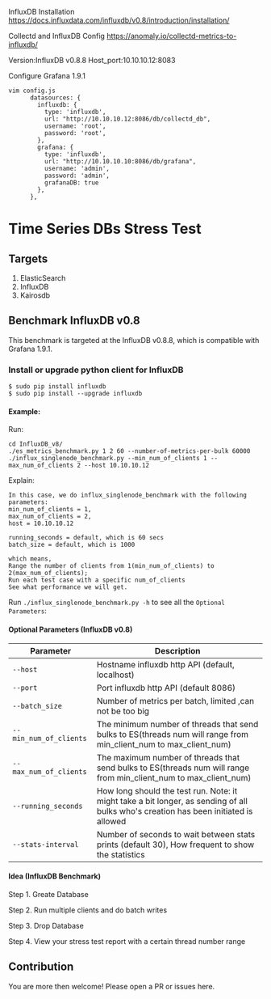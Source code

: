 
InfluxDB Installation
https://docs.influxdata.com/influxdb/v0.8/introduction/installation/


Collectd and InfluxDB Config
https://anomaly.io/collectd-metrics-to-influxdb/

Version:InfluxDB v0.8.8
Host_port:10.10.10.12:8083



Configure Grafana 1.9.1

```
vim config.js
      datasources: {
        influxdb: {
          type: 'influxdb',
          url: "http://10.10.10.12:8086/db/collectd_db",
          username: 'root',
          password: 'root',
        },
        grafana: {
          type: 'influxdb',
          url: "http://10.10.10.10:8086/db/grafana",
          username: 'admin',
          password: 'admin',
          grafanaDB: true
        },
      },
```



# Time Series DBs Stress Test

## Targets

1. ElasticSearch
2. InfluxDB
3. Kairosdb

## Benchmark InfluxDB v0.8

This benchmark is targeted at the InfluxDB v0.8.8, which is compatible with Grafana 1.9.1.

### Install or upgrade python client for InfluxDB
```
$ sudo pip install influxdb
$ sudo pip install --upgrade influxdb
```

#### Example:

Run:
```
cd InfluxDB_v8/
./es_metrics_benchmark.py 1 2 60 --number-of-metrics-per-bulk 60000
./influx_singlenode_benchmark.py --min_num_of_clients 1 --max_num_of_clients 2 --host 10.10.10.12
```

Explain:
```
In this case, we do influx_singlenode_benchmark with the following parameters:
min_num_of_clients = 1,
max_num_of_clients = 2,
host = 10.10.10.12

running_seconds = default, which is 60 secs
batch_size = default, which is 1000

which means,
Range the number of clients from 1(min_num_of_clients) to 2(max_num_of_clients);
Run each test case with a specific num_of_clients
See what performance we will get.
```

Run `./influx_singlenode_benchmark.py -h` to see all the `Optional Parameters`:

#### Optional Parameters (InfluxDB v0.8)
| Parameter       | Description |
| --- | --- |
| `--host`       | Hostname influxdb http API (default, localhost) |
| `--port`       | Port influxdb http API (default 8086) |
| `--batch_size` | Number of metrics per batch, limited ,can not be too big |
| `--min_num_of_clients` | The minimum number of threads that send bulks to ES(threads num will range from min_client_num to max_client_num) |
| `--max_num_of_clients` | The maximum number of threads that send bulks to ES(threads num will range from min_client_num to max_client_num) |
| `--running_seconds`    | How long should the test run. Note: it might take a bit longer, as sending of all bulks who's creation has been initiated is allowed |
| `--stats-interval`     | Number of seconds to wait between stats prints (default 30), How frequent to show the statistics |


#### Idea (InfluxDB Benchmark)

Step 1. Greate Database

Step 2. Run multiple clients and do batch writes

Step 3. Drop Database

Step 4. View your stress test report with a certain thread number range




## Contribution
You are more then welcome!
Please open a PR or issues here.

